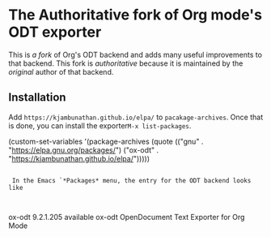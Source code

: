 # The Authoritative fork of Org mode's ODT exporter 

This is *a fork* of Org's ODT backend and adds many useful improvements to that backend.  This fork is *authoritative* because it is maintained by the *original* author of that backend.

## Installation

Add `https://kjambunathan.github.io/elpa/` to `pacakage-archives`.  Once that is done, you can install the exporter`M-x list-packages`. 

(custom-set-variables
 '(package-archives
   (quote
    (("gnu" . "https://elpa.gnu.org/packages/")
     ("ox-odt" . "https://kjambunathan.github.io/elpa/")))))
```
 
 In the Emacs `*Packages* menu, the entry for the ODT backend looks like
 
 
```
ox-odt             9.2.1.205     available  ox-odt     OpenDocument Text Exporter for Org Mode
```

